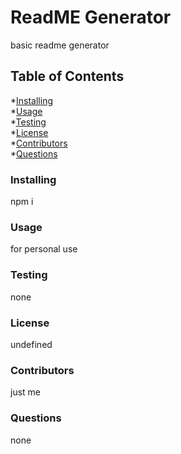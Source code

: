 
# ReadME Generator
basic readme generator

## Table of Contents

*[Installing](#Installing)  
*[Usage](#Usage)  
*[Testing](#Testing)  
*[License](#License)  
*[Contributors](#Contributors)  
*[Questions](#Questions)  

### Installing
npm i

### Usage
for personal use

### Testing
none


### License 
undefined

### Contributors
just me

### Questions
none

